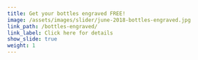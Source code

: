 ```yaml
---
title: Get your bottles engraved FREE!
image: /assets/images/slider/june-2018-bottles-engraved.jpg
link_path: /bottles-engraved/
link_label: Click here for details
show_slide: true
weight: 1
---
```


